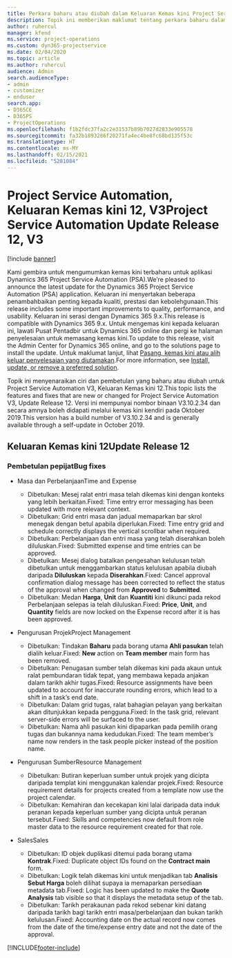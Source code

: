 ```yaml
---
title: Perkara baharu atau diubah dalam Keluaran Kemas kini Project Service Automation 12, V3
description: Topik ini memberikan maklumat tentang perkara baharu dalam Keluaran Kemas kini Project Service Automation 12, V3.
author: ruhercul
manager: kfend
ms.service: project-operations
ms.custom: dyn365-projectservice
ms.date: 02/04/2020
ms.topic: article
ms.author: ruhercul
audience: Admin
search.audienceType:
- admin
- customizer
- enduser
search.app:
- D365CE
- D365PS
- ProjectOperations
ms.openlocfilehash: f1b2fdc37fa2c2e31537b89b7027d2833e905578
ms.sourcegitcommit: fa32b1893286f20271fa4ec4be8fc68bd135f53c
ms.translationtype: HT
ms.contentlocale: ms-MY
ms.lasthandoff: 02/15/2021
ms.locfileid: "5281084"
---
```

# <a name="project-service-automation-update-release-12-v3"></a><span data-ttu-id="b8820-103">Project Service Automation, Keluaran Kemas kini 12, V3</span><span class="sxs-lookup"><span data-stu-id="b8820-103">Project Service Automation Update Release 12, V3</span></span>

[!include [banner](../includes/psa-now-project-operations.md)]

<span data-ttu-id="b8820-104">Kami gembira untuk mengumumkan kemas kini terbaharu untuk aplikasi Dynamics 365 Project Service Automation (PSA).</span><span class="sxs-lookup"><span data-stu-id="b8820-104">We’re pleased to announce the latest update for the Dynamics 365 Project Service Automation (PSA) application.</span></span> <span data-ttu-id="b8820-105">Keluaran ini menyertakan beberapa penambahbaikan penting kepada kualiti, prestasi dan kebolehgunaan.</span><span class="sxs-lookup"><span data-stu-id="b8820-105">This release includes some important improvements to quality, performance, and usability.</span></span> <span data-ttu-id="b8820-106">Keluaran ini serasi dengan Dynamics 365 9.x.</span><span class="sxs-lookup"><span data-stu-id="b8820-106">This release is compatible with Dynamics 365 9.x.</span></span> <span data-ttu-id="b8820-107">Untuk mengemas kini kepada keluaran ini, lawati Pusat Pentadbir untuk Dynamics 365 online dan pergi ke halaman penyelesaian untuk memasang kemas kini.</span><span class="sxs-lookup"><span data-stu-id="b8820-107">To update to this release, visit the Admin Center for Dynamics 365 online, and go to the solutions page to install the update.</span></span> <span data-ttu-id="b8820-108">Untuk maklumat lanjut, lihat [Pasang, kemas kini atau alih keluar penyelesaian yang diutamakan](https://docs.microsoft.com/power-platform/admin/install-remove-preferred-solution).</span><span class="sxs-lookup"><span data-stu-id="b8820-108">For more information, see [Install, update, or remove a preferred solution](https://docs.microsoft.com/power-platform/admin/install-remove-preferred-solution).</span></span>

<span data-ttu-id="b8820-109">Topik ini menyenaraikan ciri dan pembetulan yang baharu atau diubah untuk Project Service Automation V3, Keluaran Kemas kini 12.</span><span class="sxs-lookup"><span data-stu-id="b8820-109">This topic lists the features and fixes that are new or changed for Project Service Automation V3, Update Release 12.</span></span> <span data-ttu-id="b8820-110">Versi ini mempunyai nombor binaan V3.10.2.34 dan secara amnya boleh didapati melalui kemas kini kendiri pada Oktober 2019.</span><span class="sxs-lookup"><span data-stu-id="b8820-110">This version has a build number of V3.10.2.34 and is generally available through a self-update in October 2019.</span></span>

## <a name="update-release-12"></a><span data-ttu-id="b8820-111">Keluaran Kemas kini 12</span><span class="sxs-lookup"><span data-stu-id="b8820-111">Update Release 12</span></span>

### <a name="bug-fixes"></a><span data-ttu-id="b8820-112">Pembetulan pepijat</span><span class="sxs-lookup"><span data-stu-id="b8820-112">Bug fixes</span></span>

- <span data-ttu-id="b8820-113">Masa dan Perbelanjaan</span><span class="sxs-lookup"><span data-stu-id="b8820-113">Time and Expense</span></span>

    - <span data-ttu-id="b8820-114">Dibetulkan: Mesej ralat entri masa telah dikemas kini dengan konteks yang lebih berkaitan.</span><span class="sxs-lookup"><span data-stu-id="b8820-114">Fixed: Time entry error messaging has been updated with more relevant context.</span></span>
    - <span data-ttu-id="b8820-115">Dibetulkan: Grid entri masa dan jadual memaparkan bar skrol menegak dengan betul apabila diperlukan.</span><span class="sxs-lookup"><span data-stu-id="b8820-115">Fixed: Time entry grid and schedule correctly displays the vertical scrollbar when required.</span></span>
    - <span data-ttu-id="b8820-116">Dibetulkan: Perbelanjaan dan entri masa yang telah diserahkan boleh diluluskan.</span><span class="sxs-lookup"><span data-stu-id="b8820-116">Fixed: Submitted expense and time entries can be approved.</span></span>
    - <span data-ttu-id="b8820-117">Dibetulkan: Mesej dialog batalkan pengesahan kelulusan telah dibetulkan untuk menggambarkan status kelulusan apabila diubah daripada **Diluluskan** kepada **Diserahkan**.</span><span class="sxs-lookup"><span data-stu-id="b8820-117">Fixed: Cancel approval confirmation dialog message has been corrected to reflect the status of the approval when changed from **Approved** to **Submitted**.</span></span>
    - <span data-ttu-id="b8820-118">Dibetulkan: Medan **Harga**, **Unit** dan **Kuantiti** kini dikunci pada rekod Perbelanjaan selepas ia telah diluluskan.</span><span class="sxs-lookup"><span data-stu-id="b8820-118">Fixed: **Price**, **Unit**, and **Quantity** fields are now locked on the Expense record after it is has been approved.</span></span>

- <span data-ttu-id="b8820-119">Pengurusan Projek</span><span class="sxs-lookup"><span data-stu-id="b8820-119">Project Management</span></span>

    - <span data-ttu-id="b8820-120">Dibetulkan: Tindakan **Baharu** pada borang utama **Ahli pasukan** telah dialih keluar.</span><span class="sxs-lookup"><span data-stu-id="b8820-120">Fixed: **New** action on **Team member** main form has been removed.</span></span>
    - <span data-ttu-id="b8820-121">Dibetulkan: Penugasan sumber telah dikemas kini pada akaun untuk ralat pembundaran tidak tepat, yang membawa kepada anjakan dalam tarikh akhir tugas.</span><span class="sxs-lookup"><span data-stu-id="b8820-121">Fixed: Resource assignments have been updated to account for inaccurate rounding errors, which lead to a shift in a task’s end date.</span></span>
    - <span data-ttu-id="b8820-122">Dibetulkan: Dalam grid tugas, ralat bahagian pelayan yang berkaitan akan ditunjukkan kepada pengguna.</span><span class="sxs-lookup"><span data-stu-id="b8820-122">Fixed: In the task grid, relevant server-side errors will be surfaced to the user.</span></span>
    - <span data-ttu-id="b8820-123">Dibetulkan: Nama ahli pasukan kini dipaparkan pada pemilih orang tugas dan bukannya nama kedudukan.</span><span class="sxs-lookup"><span data-stu-id="b8820-123">Fixed: The team member’s name now renders in the task people picker instead of the position name.</span></span>

- <span data-ttu-id="b8820-124">Pengurusan Sumber</span><span class="sxs-lookup"><span data-stu-id="b8820-124">Resource Management</span></span>

    - <span data-ttu-id="b8820-125">Dibetulkan: Butiran keperluan sumber untuk projek yang dicipta daripada templat kini menggunakan kalendar projek.</span><span class="sxs-lookup"><span data-stu-id="b8820-125">Fixed: Resource requirement details for projects created from a template now use the project calendar.</span></span>
    - <span data-ttu-id="b8820-126">Dibetulkan: Kemahiran dan kecekapan kini lalai daripada data induk peranan kepada keperluan sumber yang dicipta untuk peranan tersebut.</span><span class="sxs-lookup"><span data-stu-id="b8820-126">Fixed: Skills and competencies now default from role master data to the resource requirement created for that role.</span></span>

- <span data-ttu-id="b8820-127">Sales</span><span class="sxs-lookup"><span data-stu-id="b8820-127">Sales</span></span>

    - <span data-ttu-id="b8820-128">Dibetulkan: ID objek duplikasi ditemui pada borang utama **Kontrak**.</span><span class="sxs-lookup"><span data-stu-id="b8820-128">Fixed: Duplicate object IDs found on the **Contract main** form.</span></span>
    - <span data-ttu-id="b8820-129">Dibetulkan: Logik telah dikemas kini untuk menjadikan tab **Analisis Sebut Harga** boleh dilihat supaya ia memaparkan persediaan metadata tab.</span><span class="sxs-lookup"><span data-stu-id="b8820-129">Fixed: Logic has been updated to make the **Quote Analysis** tab visible so that it displays the metadata setup of the tab.</span></span>
    - <span data-ttu-id="b8820-130">Dibetulkan: Tarikh perakaunan pada rekod sebenar kini datang daripada tarikh bagi tarikh entri masa/perbelanjaan dan bukan tarikh kelulusan.</span><span class="sxs-lookup"><span data-stu-id="b8820-130">Fixed: Accounting date on the actual record now comes from the date of the time/expense entry date and not the date of the approval.</span></span>


[!INCLUDE[footer-include](../includes/footer-banner.md)]